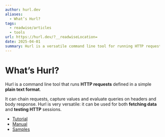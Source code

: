 ```yaml
---
author: hurl.dev
aliases:
  - What’s Hurl?
tags:
  - readwise/articles
  - tools
url: https://hurl.dev/?__readwiseLocation=
date: 2025-04-01
summary: Hurl is a versatile command line tool for running HTTP requests in a simple text format, allowing chaining of requests, capturing values, and evaluating queries on headers and body responses. It is useful for fetching data, testing HTTP sessions, and APIs, supporting REST/JSON, and SOAP APIs, as well as performance testing HTTP endpoints. Written in Rust, Hurl uses libcurl as its HTTP engine, making it lightweight and efficient for both devops and developers. It simplifies testing by providing syntactic sugar for running and testing HTTP requests while leveraging the power of libcurl.
---
```

# What’s Hurl?

Hurl is a command line tool that runs **HTTP requests** defined in a simple **plain text format**. [](https://read.readwise.io/read/01jq6jrh5by63x73n4fqwrmbaq)

It can chain requests, capture values and evaluate queries on headers and body response. Hurl is very versatile: it can be used for both **fetching data** and **testing HTTP** sessions. [](https://read.readwise.io/read/01jq6jrrkkve4h8p5x76pwrtb0)

- [Tutorial](https://hurl.dev/docs/tutorial/your-first-hurl-file.html)
- [Manual](https://hurl.dev/docs/manual.html)
- [Samples](https://hurl.dev/docs/samples.html)

